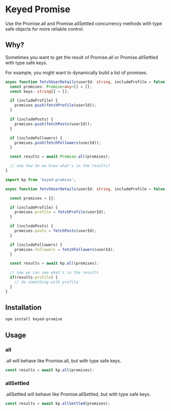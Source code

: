# Keyed Promise
Use the Promise.all and Promise.allSettled concurrency methods with type safe objects for more reliable control.

## Why?
Sometimes you want to get the result of Promise.all or Promise.allSettled with type safe keys.

For example, you might want to dynamically build a list of promises.
```typescript
async function fetchUserDetails(userId: string, includeProfile = false, includePosts = false, includeFollowers = false) {
  const promises: Promise<any>[] = [];
  const keys: string[] = [];

  if (includeProfile) {
    promises.push(fetchProfile(userId));
  }

  if (includePosts) {
    promises.push(fetchPosts(userId));
  }

  if (includeFollowers) {
    promises.push(fetchFollowers(userId));
  }

  const results = await Promise.all(promises);

  // now how do we know what's in the results?
}
```

```typescript
import kp from 'keyed-promise';

async function fetchUserDetails(userId: string, includeProfile = false, includePosts = false, includeFollowers = false) {

  const promises = {};

  if (includeProfile) {
    promises.profile = fetchProfile(userId);
  }

  if (includePosts) {
    promises.posts = fetchPosts(userId);
  }

  if (includeFollowers) {
    promises.followers = fetchFollowers(userId);
  }

  const results = await kp.all(promises);

  // now we can see what's in the results
  if(results.profile) {
    // do something with profile
  }
}
```

## Installation

```bash
npm install keyed-promise
```


## Usage

### all

.all will behave like Promise.all, but with type safe keys.

```typescript
const results = await kp.all(promises);
```

### allSettled

.allSettled will behave like Promise.allSettled, but with type safe keys.

```typescript
const results = await kp.allSettled(promises);
```
